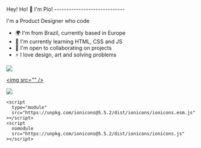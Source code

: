 
<br>
Hey! Ho! 👋 I'm Pio!
-----------------------------

I'm a Product Designer who code



* 🌍  I'm from Brazil, currently based in Europe
* 🧠  I'm currently learning HTML, CSS and JS
* 🤝  I'm open to collaborating on projects
* ⚡   I love design, art and solving problems

<a href="https://github.com/somentepio" target="_blank" rel="noreferrer"><img
src="https://img.shields.io/github/followers/sterferreira?logo=github&style=for-the-badge&color=3382ed&labelColor=171717" /></a>

<a href="https://github.com/somentepio" target="_blank" rel="noreferrer"><img
src="<ion-icon name="logo-figma"></ion-icon>" /></a>

<a href="https://github.com/somentepio" target="_blank" rel="noreferrer"><img
src="https://img.shields.io/github/followers/sterferreira?logo=github&style=for-the-badge&color=3382ed&labelColor=171717" /></a>

<!-- ### Skills
<p align="left">
<a href="https://developer.mozilla.org/en-US/docs/Web/JavaScript" target="_blank" rel="noreferrer"><img src="https://raw.githubusercontent.com/danielcranney/readme-generator/main/public/icons/skills/javascript-colored.svg" width="36" height="36" alt="Javascript" /></a>
<a href="https://developer.mozilla.org/en-US/docs/Glossary/HTML5" target="_blank" rel="noreferrer"><img src="https://raw.githubusercontent.com/danielcranney/readme-generator/main/public/icons/skills/html5-colored.svg" width="36" height="36" alt="HTML5" /></a>
<a href="https://reactjs.org/" target="_blank" rel="noreferrer"><img src="https://raw.githubusercontent.com/danielcranney/readme-generator/main/public/icons/skills/react-colored.svg" width="36" height="36" alt="React" /></a>

</p> -->
    <script
      type="module"
      src="https://unpkg.com/ionicons@5.5.2/dist/ionicons/ionicons.esm.js"
    ></script>
    <script
      nomodule
      src="https://unpkg.com/ionicons@5.5.2/dist/ionicons/ionicons.js"
    ></script>